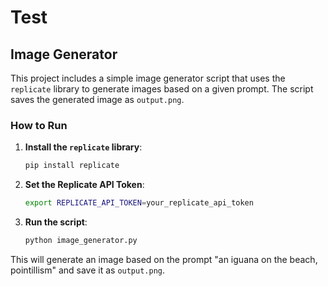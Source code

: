 # Test

## Image Generator

This project includes a simple image generator script that uses the `replicate` library to generate images based on a given prompt. The script saves the generated image as `output.png`.

### How to Run

1. **Install the `replicate` library**:
   ```bash
   pip install replicate
   ```

2. **Set the Replicate API Token**:
   ```bash
   export REPLICATE_API_TOKEN=your_replicate_api_token
   ```

3. **Run the script**:
   ```bash
   python image_generator.py
   ```

This will generate an image based on the prompt "an iguana on the beach, pointillism" and save it as `output.png`.